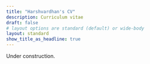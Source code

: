 ```yaml
---
title: "Harshvardhan's CV"
description: Curriculum vitae
draft: false
# layout options are standard (default) or wide-body
layout: standard
show_title_as_headline: true
---
```


Under construction.
